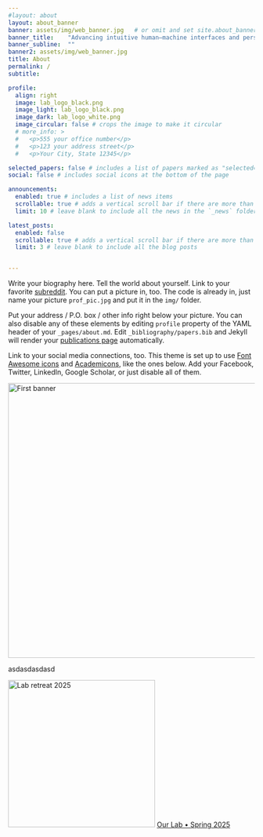 ```yaml
---
#layout: about
layout: about_banner
banner: assets/img/web_banner.jpg   # or omit and set site.about_banner in _config.yml
banner_title:    "Advancing intuitive human–machine interfaces and personalized robotic interventions through interdisciplinary innovation"
banner_subline:  ""
banner2: assets/img/web_banner.jpg
title: About
permalink: /
subtitle:

profile:
  align: right
  image: lab_logo_black.png
  image_light: lab_logo_black.png
  image_dark: lab_logo_white.png
  image_circular: false # crops the image to make it circular
  # more_info: >
  #   <p>555 your office number</p>
  #   <p>123 your address street</p>
  #   <p>Your City, State 12345</p>

selected_papers: false # includes a list of papers marked as "selected={true}"
social: false # includes social icons at the bottom of the page

announcements:
  enabled: true # includes a list of news items
  scrollable: true # adds a vertical scroll bar if there are more than 3 news items
  limit: 10 # leave blank to include all the news in the `_news` folder

latest_posts:
  enabled: false
  scrollable: true # adds a vertical scroll bar if there are more than 3 new posts items
  limit: 3 # leave blank to include all the blog posts


---
```





Write your biography here. Tell the world about yourself. Link to your favorite [subreddit](http://reddit.com). You can put a picture in, too. The code is already in, just name your picture `prof_pic.jpg` and put it in the `img/` folder.

Put your address / P.O. box / other info right below your picture. You can also disable any of these elements by editing `profile` property of the YAML header of your `_pages/about.md`. Edit `_bibliography/papers.bib` and Jekyll will render your [publications page](/al-folio/publications/) automatically.

Link to your social media connections, too. This theme is set up to use [Font Awesome icons](https://fontawesome.com/) and [Academicons](https://jpswalsh.github.io/academicons/), like the ones below. Add your Facebook, Twitter, LinkedIn, Google Scholar, or just disable all of them.

<div class="full-bleed mb-4">
  <img src="{{ '/assets/img/web_banner.jpg' | relative_url }}"
       class="w-100 rounded"
       style="height:560px;object-fit:cover;"   
       alt="First banner">
</div>

asdasdasdasd

<div class="image-overlay full-bleed">
  <img src="{{ '/assets/img/web_banner.jpg' | relative_url }}"
       alt="Lab retreat 2025"
       class="w-100 rounded"
       style="height:300px;object-fit:cover;">
  <span class="overlay-text">
  <a href="https://example.com/lab-overview"    
       class="overlay-link">Our Lab • Spring 2025</a>
  </span>
</div>